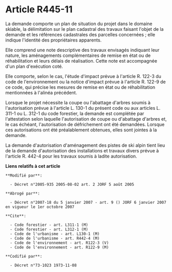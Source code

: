# Article R445-11

La demande comporte un plan de situation du projet dans le domaine skiable, la délimitation sur le plan cadastral des travaux
faisant l'objet de la demande et les références cadastrales des parcelles concernées ; elle indique l'identité des
propriétaires apparents.

Elle comprend une note descriptive des travaux envisagés indiquant leur nature, les aménagements complémentaires de remise en
état ou de réhabilitation et leurs délais de réalisation. Cette note est accompagnée d'un plan d'exécution coté.

Elle comporte, selon le cas, l'étude d'impact prévue à l'article R. 122-3 du code de l'environnement ou la notice d'impact
prévue à l'article R. 122-9 de ce code, qui précise les mesures de remise en état ou de réhabilitation mentionnées à l'alinéa
précédent.

Lorsque le projet nécessite la coupe ou l'abattage d'arbres soumis à l'autorisation prévue à l'article L. 130-1 du présent
code ou aux articles L. 311-1 ou L. 312-1 du code forestier, la demande est complétée par l'attestation selon laquelle
l'autorisation de coupe ou d'abattage d'arbres et, le cas échéant, l'autorisation de défrichement ont été demandées. Lorsque
ces autorisations ont été préalablement obtenues, elles sont jointes à la demande.

La demande d'autorisation d'aménagement des pistes de ski alpin tient lieu de la demande d'autorisation des installations et
travaux divers prévue à l'article R. 442-4 pour les travaux soumis à ladite autorisation.

**Liens relatifs à cet article**

	**Modifié par**:

	  - Décret n°2005-935 2005-08-02 art. 2 JORF 5 août 2005

	**Abrogé par**:

	  - Décret n°2007-18 du 5 janvier 2007 - art. 9 () JORF 6 janvier 2007 en vigueur le 1er octobre 2007

	**Cite**:

	  - Code forestier - art. L311-1 (M)
	  - Code forestier - art. L312-1 (M)
	  - Code de l'urbanisme - art. L130-1 (M)
	  - Code de l'urbanisme - art. R442-4 (M)
	  - Code de l'environnement - art. R122-3 (V)
	  - Code de l'environnement - art. R122-9 (M)

	**Codifié par**:

	  - Décret n°73-1023 1973-11-08
